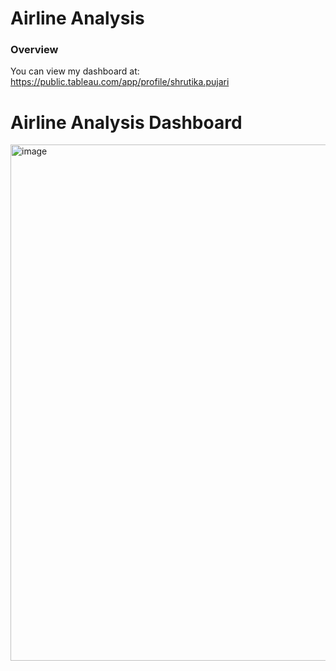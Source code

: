 # Airline Analysis
### Overview
You can view my dashboard at: https://public.tableau.com/app/profile/shrutika.pujari

# Airline Analysis Dashboard
<img width="826" alt="image" src="https://github.com/user-attachments/assets/e403b629-0691-43b1-8b49-62cc6d91dc01">
